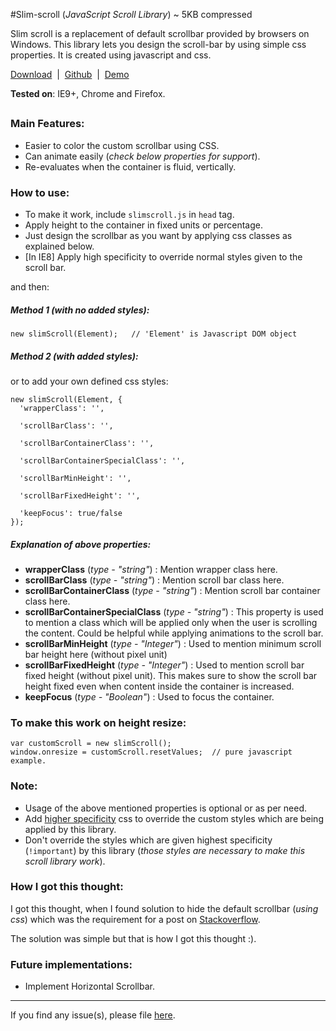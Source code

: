 #Slim-scroll (_JavaScript Scroll Library_)  ~ 5KB compressed

Slim scroll is a replacement of default scrollbar provided by browsers on Windows. This library lets you design the scroll-bar by using simple css properties. It is created using javascript and css.

[Download](https://github.com/kamlekar/slim-scroll/releases/latest)&nbsp;&nbsp;| &nbsp;[Github](https://github.com/venkateshwar/slim-scroll/)&nbsp;&nbsp;| &nbsp;[Demo](https://rawgit.com/venkateshwar/slim-scroll/master/test/index.html)

**Tested on**: IE9+, Chrome and Firefox.

## 

### Main Features:
- Easier to color the custom scrollbar using CSS.
- Can animate easily (_check below properties for support_).
- Re-evaluates when the container is fluid, vertically.

### How to use:
- To make it work, include `slimscroll.js` in `head` tag.
- Apply height to the container in fixed units or percentage.
- Just design the scrollbar as you want by applying css classes as explained below.
- [In IE8] Apply high specificity to override normal styles given to the scroll bar.

and then:

##### Method 1 (_with no added styles_):

    new slimScroll(Element);   // 'Element' is Javascript DOM object

##### Method 2 (_with added styles_):

or to add your own defined css styles:

    new slimScroll(Element, {
      'wrapperClass': '',

      'scrollBarClass': '',

      'scrollBarContainerClass': '',  

      'scrollBarContainerSpecialClass': '',

      'scrollBarMinHeight': '',

      'scrollBarFixedHeight': '',

      'keepFocus': true/false
    });

##### Explanation of above properties:

- **wrapperClass** (*type - "string"*) : Mention wrapper class here.
- **scrollBarClass** (*type - "string"*) : Mention scroll bar class here.
- **scrollBarContainerClass** (*type - "string"*) : Mention scroll bar container class here.
- **scrollBarContainerSpecialClass** (*type - "string"*) : This property is used to mention a class which will be applied only when the user is scrolling the content. Could be helpful while applying animations to the scroll bar.
- **scrollBarMinHeight** (*type - "Integer"*) : Used to mention minimum scroll bar height here (without pixel unit)
- **scrollBarFixedHeight** (*type - "Integer"*) : Used to mention scroll bar fixed height (without pixel unit). This makes sure to show the scroll bar height fixed even when content inside the container is increased.
- **keepFocus** (*type - "Boolean"*) : Used to focus the container.

### To make this work on height resize:

    var customScroll = new slimScroll();
    window.onresize = customScroll.resetValues;  // pure javascript example.

### Note:

- Usage of the above mentioned properties is optional or as per need.
- Add [higher specificity](https://developer.mozilla.org/en-US/docs/Web/CSS/Specificity) css to override the custom styles which are being applied by this library.
- Don't override the styles which are given highest specificity (`!important`) by this library (_those styles are necessary to make this scroll library work_).


### How I got this thought:

I got this thought, when I found solution to hide the default scrollbar (_using css_) which was the requirement for a post on [Stackoverflow](http://stackoverflow.com/a/16671476/1577396).

The solution was simple but that is how I got this thought :).

### Future implementations:
- Implement Horizontal Scrollbar.

---------------------------------

If you find any issue(s), please file [here](https://github.com/venkateshwar/slim-scroll/issues).
